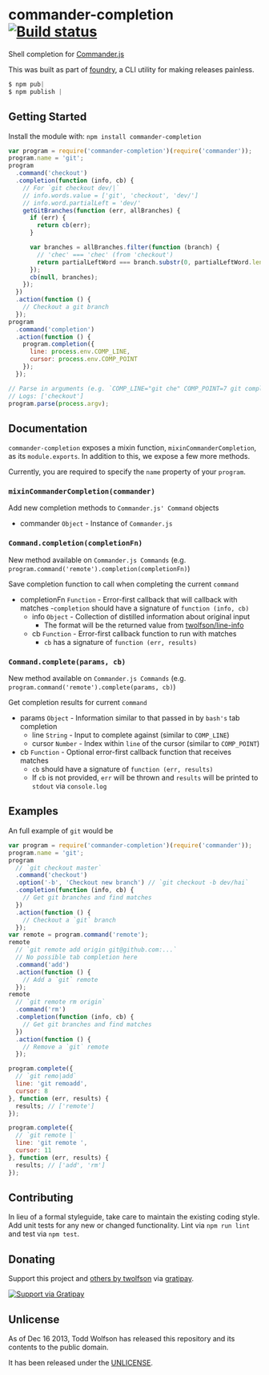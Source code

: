 # commander-completion [![Build status](https://travis-ci.org/twolfson/commander-completion.svg?branch=master)](https://travis-ci.org/twolfson/commander-completion)

Shell completion for [Commander.js][]

This was built as part of [foundry][], a CLI utility for making releases painless.

[Commander.js]: https://github.com/tj/commander.js
[foundry]: https://github.com/twolfson/foundry

```js
$ npm pub|
$ npm publish |
```

## Getting Started
Install the module with: `npm install commander-completion`

```js
var program = require('commander-completion')(require('commander'));
program.name = 'git';
program
  .command('checkout')
  .completion(function (info, cb) {
    // For `git checkout dev/|`
    // info.words.value = ['git', 'checkout', 'dev/']
    // info.word.partialLeft = 'dev/'
    getGitBranches(function (err, allBranches) {
      if (err) {
        return cb(err);
      }

      var branches = allBranches.filter(function (branch) {
        // 'chec' === 'chec' (from 'checkout')
        return partialLeftWord === branch.substr(0, partialLeftWord.length);
      });
      cb(null, branches);
    });
  })
  .action(function () {
    // Checkout a git branch
  });
program
  .command('completion')
  .action(function () {
    program.completion({
      line: process.env.COMP_LINE,
      cursor: process.env.COMP_POINT
    });
  });

// Parse in arguments (e.g. `COMP_LINE="git che" COMP_POINT=7 git completion`)
// Logs: ['checkout']
program.parse(process.argv);
```

## Documentation
`commander-completion` exposes a mixin function, `mixinCommanderCompletion`, as its `module.exports`. In addition to this, we expose a few more methods.

Currently, you are required to specify the `name` property of your `program`.

### `mixinCommanderCompletion(commander)`
Add new completion methods to `Commander.js' Command` objects

- commander `Object` - Instance of `Commander.js`

### `Command.completion(completionFn)`
New method available on `Commander.js Commands` (e.g. `program.command('remote').completion(completionFn)`)

Save completion function to call when completing the current `command`

- completionFn `Function` - Error-first callback that will callback with matches
    -`completion` should have a signature of `function (info, cb)`
    - info `Object` - Collection of distilled information about original input
        - The format will be the returned value from [twolfson/line-info][]
    - cb `Function` - Error-first callback function to run with matches
        - `cb` has a signature of `function (err, results)`

[twolfson/line-info]: https://github.com/twolfson/line-info#lineinfoparams

### `Command.complete(params, cb)`
New method available on `Commander.js Commands` (e.g. `program.command('remote').complete(params, cb)`)

Get completion results for current `command`

- params `Object` - Information similar to that passed in by `bash's` tab completion
    - line `String` - Input to complete against (similar to `COMP_LINE`)
    - cursor `Number` - Index within `line` of the cursor (similar to `COMP_POINT`)
- cb `Function` - Optional error-first callback function that receives matches
    - `cb` should have a signature of `function (err, results)`
    - If `cb` is not provided, `err` will be thrown and `results` will be printed to `stdout` via `console.log`

## Examples
An full example of `git` would be

```js
var program = require('commander-completion')(require('commander'));
program.name = 'git';
program
  // `git checkout master`
  .command('checkout')
  .option('-b', 'Checkout new branch') // `git checkout -b dev/hai`
  .completion(function (info, cb) {
    // Get git branches and find matches
  })
  .action(function () {
    // Checkout a `git` branch
  });
var remote = program.command('remote');
remote
  // `git remote add origin git@github.com:...`
  // No possible tab completion here
  .command('add')
  .action(function () {
    // Add a `git` remote
  });
remote
  // `git remote rm origin`
  .command('rm')
  .completion(function (info, cb) {
    // Get git branches and find matches
  })
  .action(function () {
    // Remove a `git` remote
  });

program.complete({
  // `git remo|add`
  line: 'git remoadd',
  cursor: 8
}, function (err, results) {
  results; // ['remote']
});

program.complete({
  // `git remote |`
  line: 'git remote ',
  cursor: 11
}, function (err, results) {
  results; // ['add', 'rm']
});
```

## Contributing
In lieu of a formal styleguide, take care to maintain the existing coding style. Add unit tests for any new or changed functionality. Lint via `npm run lint` and test via `npm test`.

## Donating
Support this project and [others by twolfson][gratipay] via [gratipay][].

[![Support via Gratipay][gratipay-badge]][gratipay]

[gratipay-badge]: https://cdn.rawgit.com/gratipay/gratipay-badge/2.x.x/dist/gratipay.svg
[gratipay]: https://www.gratipay.com/twolfson/

## Unlicense
As of Dec 16 2013, Todd Wolfson has released this repository and its contents to the public domain.

It has been released under the [UNLICENSE][].

[UNLICENSE]: UNLICENSE
